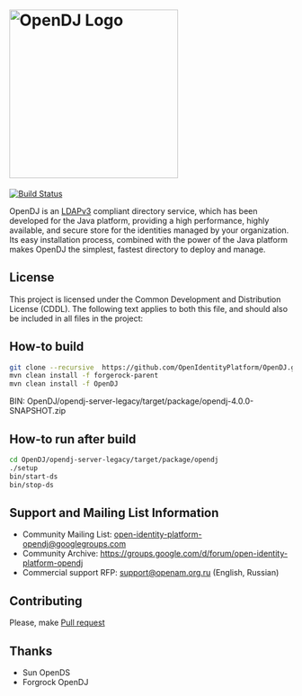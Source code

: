 # <img alt="OpenDJ Logo" src="https://github.com/OpenIdentityPlatform/OpenDJ/raw/master/logo.png" width="300"/>
[![Build Status](https://travis-ci.org/OpenIdentityPlatform/OpenDJ.svg)](https://travis-ci.org/OpenIdentityPlatform/OpenDJ)

OpenDJ is an [LDAPv3](http://tools.ietf.org/html/rfc4510) compliant directory service, which has been developed 
for the Java platform, providing a high performance, highly available, and secure store for the identities managed 
by your organization. Its easy installation process, combined with the power of the Java platform makes OpenDJ
the simplest, fastest directory to deploy and manage.

## License
This project is licensed under the Common Development and Distribution License (CDDL). The following text applies to 
both this file, and should also be included in all files in the project:

## How-to build
```bash
git clone --recursive  https://github.com/OpenIdentityPlatform/OpenDJ.git
mvn clean install -f forgerock-parent
mvn clean install -f OpenDJ
```
BIN: OpenDJ/opendj-server-legacy/target/package/opendj-4.0.0-SNAPSHOT.zip

## How-to run after build
```bash
cd OpenDJ/opendj-server-legacy/target/package/opendj
./setup
bin/start-ds
bin/stop-ds
```

## Support and Mailing List Information
* Community Mailing List: open-identity-platform-opendj@googlegroups.com
* Community Archive: https://groups.google.com/d/forum/open-identity-platform-opendj
* Commercial support RFP: support@openam.org.ru (English, Russian)

## Contributing
Please, make [Pull request](https://github.com/OpenIdentityPlatform/OpenDJ/pulls)

## Thanks
* Sun OpenDS
* Forgrock OpenDJ
